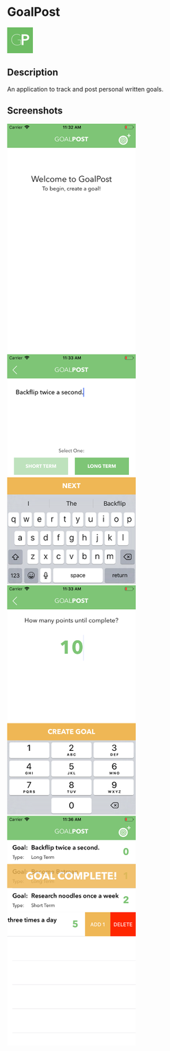 # GoalPost 
<img src="https://github.com/codyph/app-goalpost/blob/master/app-goalpost/app-goalpost/Assets.xcassets/AppIcon.appiconset/Icon-60.png"> 

## Description
An application to track and post personal written goals.

## Screenshots
<img src="https://github.com/codyph/app-goalpost/blob/master/AppPreviews/Screen1.png" width:300 height=533.6> <img src="https://github.com/codyph/app-goalpost/blob/master/AppPreviews/Screen2.png" width:300 height=533.6> 
<img src="https://github.com/codyph/app-goalpost/blob/master/AppPreviews/Screen3.png" width:300 height=533.6> <img src="https://github.com/codyph/app-goalpost/blob/master/AppPreviews/Screen4.png" width:300 height=533.6>
